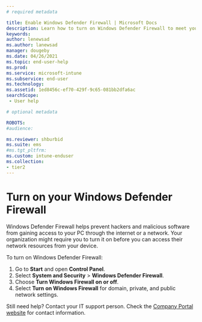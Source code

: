 ```yaml
---
# required metadata

title: Enable Windows Defender Firewall | Microsoft Docs
description: Learn how to turn on Windows Defender Firewall to meet your organization's device security requirements. 
keywords:
author: lenewsad
ms.author: lanewsad
manager: dougeby
ms.date: 04/26/2021
ms.topic: end-user-help
ms.prod:
ms.service: microsoft-intune
ms.subservice: end-user
ms.technology:
ms.assetid: 1ed8456c-ef70-429f-9c65-081bb2dfa6ac
searchScope:
 - User help

# optional metadata

ROBOTS:   
#audience:

ms.reviewer: shburbid
ms.suite: ems
#ms.tgt_pltfrm:
ms.custom: intune-enduser
ms.collection:
- tier2
---
```


# Turn on your Windows Defender Firewall

Windows Defender Firewall helps prevent hackers and malicious software from gaining access to your PC through the internet or a network. Your organization might require you to turn it on before you can access their network resources from your device. 

To turn on Windows Defender Firewall:

1. Go to **Start** and open **Control Panel**.
2. Select **System and Security** > **Windows Defender Firewall**.
3. Choose **Turn Windows Firewall on or off**. 
4. Select **Turn on Windows Firewall** for domain, private, and public network settings.    

Still need help? Contact your IT support person. Check the [Company Portal website](https://go.microsoft.com/fwlink/?linkid=2010980) for contact information.
